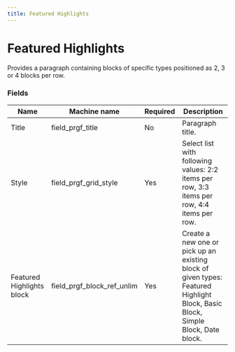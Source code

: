 ```yaml
---
title: Featured Highlights
---
```


# Featured Highlights

Provides a paragraph containing blocks of specific types positioned as 2, 3 or 4 blocks per row.

### Fields

| Name                      | Machine name               | Required | Description                                                                                 |
| ------------------------- | -------------------------- | -------- | ------------------------------------------------------------------------------------------- |
| Title                     | field_prgf_title           | No       | Paragraph title.                                                                            |
| Style                     | field_prgf_grid_style      | Yes      | Select list with following values: 2:2 items per row, 3:3 items per row, 4:4 items per row. |
| Featured Highlights block | field_prgf_block_ref_unlim | Yes      | Create a new one or pick up an existing block of given types: Featured Highlight Block, Basic Block, Simple Block, Date block.                                 |)
